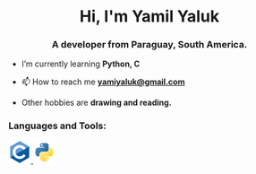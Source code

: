 <h1 align="center">Hi, I'm Yamil Yaluk</h1>
<h3 align="center">A developer from Paraguay, South America.</h3>

- I’m currently learning **Python, C**

- 📫 How to reach me **yamiyaluk@gmail.com**

- Other hobbies are **drawing and reading.**


<h3 align="left">Languages and Tools:</h3>
<p align="left"> <a href="https://www.cprogramming.com/" target="_blank" rel="noreferrer"> <img src="https://raw.githubusercontent.com/devicons/devicon/master/icons/c/c-original.svg" alt="c" width="40" height="40"/> </a> <a href="https://www.python.org" target="_blank" rel="noreferrer"> <img src="https://raw.githubusercontent.com/devicons/devicon/master/icons/python/python-original.svg" alt="python" width="40" height="40"/> </a> </p>
